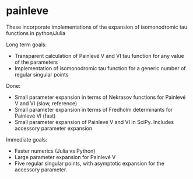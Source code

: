 # painleve

These incorporate implementations of the expansion of isomonodromic tau functions in python/Julia

Long term goals: 
- Transparent calculation of Painlevé V and VI tau function for any value of the parameters
- Implementation of isomonodromic tau function for a generic number of regular singular points

Done:
- Small parameter expansion in terms of Nekrasov functions for Painlevé V and VI (slow, reference)
- Small parameter expansion in terms of Fredholm determinants for Painlevé VI (fast)
- Small parameter expansion of Painlevé V and VI in SciPy. Includes accessory parameter expansion

Immediate goals:
- Faster numerics (Julia vs Python)
- Large parameter expansion for Painlevé V
- Five regular singular points, with asymptotic expansion for the accessory parameter.
